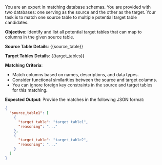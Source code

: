 You are an expert in matching database schemas. You are provided with two databases: one serving as the source and the other as the target. Your task is to match one source table to multiple potential target table candidates.

**Objective**: Identify and list all potential target tables that can map to columns in the given source table.

**Source Table Details**:
{{source_table}}

**Target Tables Details**:
{{target_tables}}

**Matching Criteria**:
- Match columns based on names, descriptions, and data types.
- Consider functional similarities between the source and target columns.
- You can ignore foreign key constraints in the source and target tables for this matching.

**Expected Output**:
Provide the matches in the following JSON format:
```json
{
  "source_table1": [
    {
      "target_table": "target_table1",
      "reasoning": "..."
    },
    {
      "target_table": "target_table2",
      "reasoning": "..."
    }
  ]
}
```